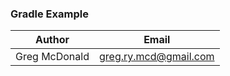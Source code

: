 ### Gradle Example
| Author         | Email                 |
| -------------- | --------------------- |
| Greg McDonald  | greg.ry.mcd@gmail.com |
